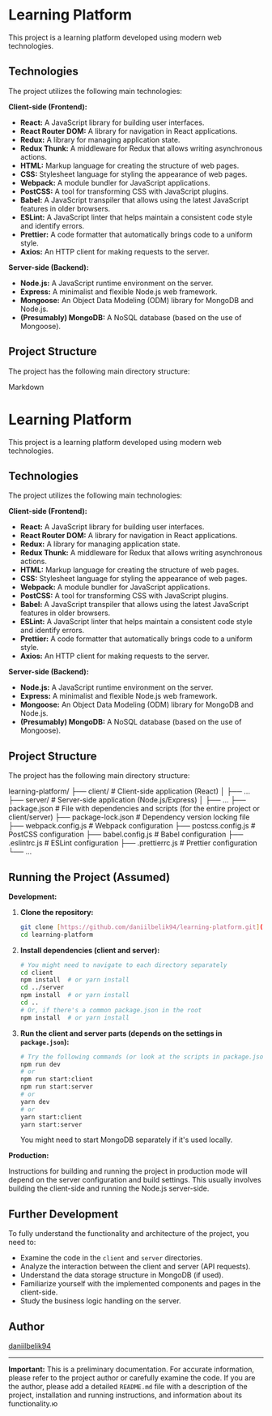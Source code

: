 # Learning Platform

This project is a learning platform developed using modern web technologies.

## Technologies

The project utilizes the following main technologies:

**Client-side (Frontend):**

* **React:** A JavaScript library for building user interfaces.
* **React Router DOM:** A library for navigation in React applications.
* **Redux:** A library for managing application state.
* **Redux Thunk:** A middleware for Redux that allows writing asynchronous actions.
* **HTML:** Markup language for creating the structure of web pages.
* **CSS:** Stylesheet language for styling the appearance of web pages.
* **Webpack:** A module bundler for JavaScript applications.
* **PostCSS:** A tool for transforming CSS with JavaScript plugins.
* **Babel:** A JavaScript transpiler that allows using the latest JavaScript features in older browsers.
* **ESLint:** A JavaScript linter that helps maintain a consistent code style and identify errors.
* **Prettier:** A code formatter that automatically brings code to a uniform style.
* **Axios:** An HTTP client for making requests to the server.

**Server-side (Backend):**

* **Node.js:** A JavaScript runtime environment on the server.
* **Express:** A minimalist and flexible Node.js web framework.
* **Mongoose:** An Object Data Modeling (ODM) library for MongoDB and Node.js.
* **(Presumably) MongoDB:** A NoSQL database (based on the use of Mongoose).

## Project Structure

The project has the following main directory structure:

Markdown

# Learning Platform

This project is a learning platform developed using modern web technologies.

## Technologies

The project utilizes the following main technologies:

**Client-side (Frontend):**

* **React:** A JavaScript library for building user interfaces.
* **React Router DOM:** A library for navigation in React applications.
* **Redux:** A library for managing application state.
* **Redux Thunk:** A middleware for Redux that allows writing asynchronous actions.
* **HTML:** Markup language for creating the structure of web pages.
* **CSS:** Stylesheet language for styling the appearance of web pages.
* **Webpack:** A module bundler for JavaScript applications.
* **PostCSS:** A tool for transforming CSS with JavaScript plugins.
* **Babel:** A JavaScript transpiler that allows using the latest JavaScript features in older browsers.
* **ESLint:** A JavaScript linter that helps maintain a consistent code style and identify errors.
* **Prettier:** A code formatter that automatically brings code to a uniform style.
* **Axios:** An HTTP client for making requests to the server.

**Server-side (Backend):**

* **Node.js:** A JavaScript runtime environment on the server.
* **Express:** A minimalist and flexible Node.js web framework.
* **Mongoose:** An Object Data Modeling (ODM) library for MongoDB and Node.js.
* **(Presumably) MongoDB:** A NoSQL database (based on the use of Mongoose).

## Project Structure

The project has the following main directory structure:

learning-platform/
├── client/         # Client-side application (React)
│   ├── ...
├── server/         # Server-side application (Node.js/Express)
│   ├── ...
├── package.json    # File with dependencies and scripts (for the entire project or client/server)
├── package-lock.json # Dependency version locking file
├── webpack.config.js # Webpack configuration
├── postcss.config.js # PostCSS configuration
├── babel.config.js   # Babel configuration
├── .eslintrc.js    # ESLint configuration
├── .prettierrc.js  # Prettier configuration
└── ...


## Running the Project (Assumed)

**Development:**

1.  **Clone the repository:**
    ```bash
    git clone [https://github.com/daniilbelik94/learning-platform.git](https://www.google.com/search?q=https://github.com/daniilbelik94/learning-platform.git)
    cd learning-platform
    ```

2.  **Install dependencies (client and server):**
    ```bash
    # You might need to navigate to each directory separately
    cd client
    npm install  # or yarn install
    cd ../server
    npm install  # or yarn install
    cd ..
    # Or, if there's a common package.json in the root
    npm install  # or yarn install
    ```

3.  **Run the client and server parts (depends on the settings in `package.json`):**
    ```bash
    # Try the following commands (or look at the scripts in package.json):
    npm run dev
    # or
    npm run start:client
    npm run start:server
    # or
    yarn dev
    # or
    yarn start:client
    yarn start:server
    ```

    You might need to start MongoDB separately if it's used locally.

**Production:**

Instructions for building and running the project in production mode will depend on the server configuration and build settings. This usually involves building the client-side and running the Node.js server-side.

## Further Development

To fully understand the functionality and architecture of the project, you need to:

* Examine the code in the `client` and `server` directories.
* Analyze the interaction between the client and server (API requests).
* Understand the data storage structure in MongoDB (if used).
* Familiarize yourself with the implemented components and pages in the client-side.
* Study the business logic handling on the server.

## Author

[daniilbelik94](https://github.com/daniilbelik94)

---

**Important:** This is a preliminary documentation. For accurate information, please refer to the project author or carefully examine the code. If you are the author, please add a detailed `README.md` file with a description of the project, installation and running instructions, and information about its functionality.ю